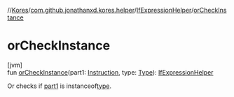 //[Kores](../../../index.md)/[com.github.jonathanxd.kores.helper](../index.md)/[IfExpressionHelper](index.md)/[orCheckInstance](or-check-instance.md)

# orCheckInstance

[jvm]\
fun [orCheckInstance](or-check-instance.md)(part1: [Instruction](../../com.github.jonathanxd.kores/-instruction/index.md), type: [Type](https://docs.oracle.com/javase/8/docs/api/java/lang/reflect/Type.html)): [IfExpressionHelper](index.md)

Or checks if [part1](or-check-instance.md) is instanceof[type](or-check-instance.md).
